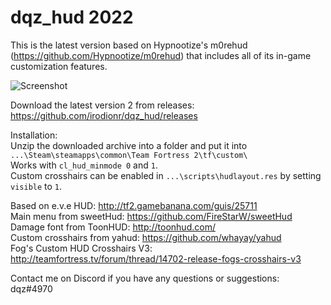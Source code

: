 # dqz_hud 2022

This is the latest version based on Hypnootize's m0rehud (https://github.com/Hypnootize/m0rehud) that includes all of its in-game customization features.

![Screenshot](https://i.imgur.com/7fHRgTb.jpg)

Download the latest version 2 from releases: https://github.com/irodionr/dqz_hud/releases

Installation:  
Unzip the downloaded archive into a folder and put it into `...\Steam\steamapps\common\Team Fortress 2\tf\custom\`  
Works with `cl_hud_minmode 0` and `1`.  
Custom crosshairs can be enabled in `...\scripts\hudlayout.res` by setting `visible` to `1`.

Based on e.v.e HUD: http://tf2.gamebanana.com/guis/25711  
Main menu from sweetHud: https://github.com/FireStarW/sweetHud  
Damage font from ToonHUD: http://toonhud.com/  
Custom crosshairs from yahud: https://github.com/whayay/yahud  
Fog's Custom HUD Crosshairs V3: http://teamfortress.tv/forum/thread/14702-release-fogs-crosshairs-v3

Contact me on Discord if you have any questions or suggestions:  
dqz#4970
